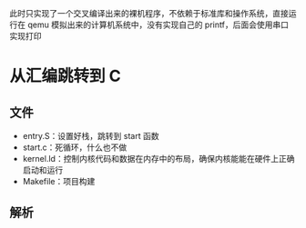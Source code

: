 此时只实现了一个交叉编译出来的裸机程序，不依赖于标准库和操作系统，直接运行在 qemu 模拟出来的计算机系统中，没有实现自己的 printf，后面会使用串口实现打印

# 从汇编跳转到 C

## 文件

- entry.S：设置好栈，跳转到 start 函数
- start.c：死循环，什么也不做
- kernel.ld：控制内核代码和数据在内存中的布局，确保内核能能在硬件上正确启动和运行
- Makefile：项目构建

## 解析




